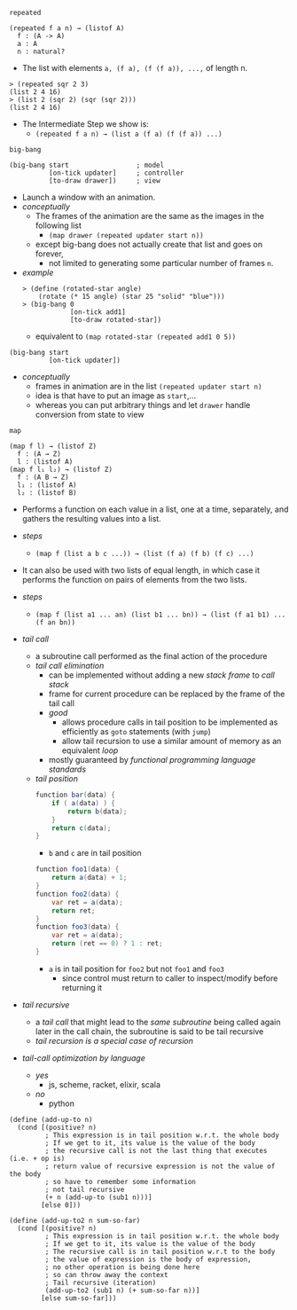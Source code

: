 


`repeated`
```
(repeated f a n) → (listof A)
  f : (A -> A)
  a : A
  n : natural?
```
+ The list with elements `a, (f a), (f (f a)), ...,` of length n.
```
> (repeated sqr 2 3)
(list 2 4 16)
> (list 2 (sqr 2) (sqr (sqr 2)))
(list 2 4 16)
```
+ The Intermediate Step we show is:
    + `(repeated f a n) → (list a (f a) (f (f a)) ...)`



`big-bang`
```
(big-bang start                 ; model
          [on-tick updater]     ; controller
          [to-draw drawer])     ; view
```
+ Launch a window with an animation.
+ _conceptually_ 
    + The frames of the animation are the same as the images in the following list
        + `(map drawer (repeated updater start n))`
    + except big-bang does not actually create that list and goes on forever, 
        + not limited to generating some particular number of frames `n`.
+ _example_ 
    ```
    > (define (rotated-star angle)
        (rotate (* 15 angle) (star 25 "solid" "blue")))
    > (big-bang 0
                [on-tick add1]
                [to-draw rotated-star])
    ```
    + equivalent to `(map rotated-star (repeated add1 0 5))`


```
(big-bang start
          [on-tick updater])
```
+ _conceptually_ 
    + frames in animation are in the list `(repeated updater start n)`
    + idea is that have to put an image as `start`,...
    + whereas you can put arbitrary things and let `drawer` handle conversion from state to view


`map`

```
(map f l) → (listof Z)
  f : (A → Z)
  l : (listof A)
(map f l₁ l₂) → (listof Z)
  f : (A B → Z)
  l₁ : (listof A)
  l₂ : (listof B)
```
+ Performs a function on each value in a list, one at a time, separately, and gathers the resulting values into a list.
+ _steps_ 
    + `(map f (list a b c ...)) → (list (f a) (f b) (f c) ...)`
+ It can also be used with two lists of equal length, in which case it performs the function on pairs of elements from the two lists.
+ _steps_ 
    + `(map f (list a1 ... an) (list b1 ... bn)) → (list (f a1 b1) ... (f an bn))`




+ _tail call_ 
    + a subroutine call performed as the final action of the procedure
    + _tail call elimination_ 
        + can be implemented without adding a new _stack frame_ to _call stack_
        + frame for current procedure can be replaced by the frame of the tail call
        + _good_ 
            + allows procedure calls in tail position to be implemented as efficiently as `goto` statements (with `jump`)
            + allow tail recursion to use a similar amount of memory as an equivalent _loop_
        + mostly guaranteed by _functional programming language standards_
    + _tail position_ 
        ```java
        function bar(data) {
            if ( a(data) ) {
                return b(data);
            }
            return c(data);
        }
        ```
        + `b` and `c` are in tail position
        ```java
        function foo1(data) {
            return a(data) + 1;
        }
        function foo2(data) {
            var ret = a(data);
            return ret;
        }
        function foo3(data) {
            var ret = a(data);
            return (ret == 0) ? 1 : ret;
        }
        ```
        + `a` is in tail position for `foo2` but not `foo1` and `foo3`
            + since control must return to caller to inspect/modify before returning it
+ _tail recursive_ 
    + a _tail call_ that might lead to the _same subroutine_ being called again later in the call chain, the subroutine is said to be tail recursive
    + _tail recursion is a special case of recursion_
+ _tail-call optimization by language_ 
    + _yes_
        + js, scheme, racket, elixir, scala
    + _no_ 
        + python


```
(define (add-up-to n)
  (cond [(positive? n)
         ; This expression is in tail position w.r.t. the whole body
         ; If we get to it, its value is the value of the body
         ; the recursive call is not the last thing that executes (i.e. + op is)
         ; return value of recursive expression is not the value of the body
         ; so have to remember some information
         ; not tail recursive
         (+ n (add-up-to (sub1 n)))]
        [else 0]))
```
```
(define (add-up-to2 n sum-so-far)
  (cond [(positive? n)
         ; This expression is in tail position w.r.t. the whole body
         ; If we get to it, its value is the value of the body
         ; The recursive call is in tail position w.r.t to the body
         ; the value of expression is the body of expression,
         ; no other operation is being done here
         ; so can throw away the context
         ; Tail recursive (iteration)
         (add-up-to2 (sub1 n) (+ sum-so-far n))]
        [else sum-so-far]))
```